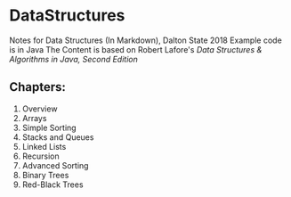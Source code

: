 # DataStructures
Notes for Data Structures (In Markdown), Dalton State 2018
Example code is in Java
The Content is based on Robert Lafore's _Data Structures & Algorithms in Java, Second Edition_
## Chapters:
1. Overview
2. Arrays
3. Simple Sorting
4. Stacks and Queues
5. Linked Lists
6. Recursion
7. Advanced Sorting
8. Binary Trees
9. Red-Black Trees
